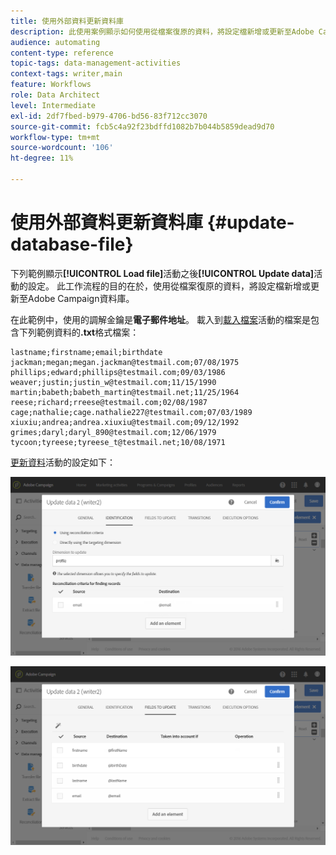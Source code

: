 ```yaml
---
title: 使用外部資料更新資料庫
description: 此使用案例顯示如何使用從檔案復原的資料，將設定檔新增或更新至Adobe Campaign資料庫。
audience: automating
content-type: reference
topic-tags: data-management-activities
context-tags: writer,main
feature: Workflows
role: Data Architect
level: Intermediate
exl-id: 2df7fbed-b979-4706-bd56-83f712cc3070
source-git-commit: fcb5c4a92f23bdffd1082b7b044b5859dead9d70
workflow-type: tm+mt
source-wordcount: '106'
ht-degree: 11%

---
```


# 使用外部資料更新資料庫 {#update-database-file}

下列範例顯示&#x200B;**[!UICONTROL Load file]**&#x200B;活動之後&#x200B;**[!UICONTROL Update data]**&#x200B;活動的設定。 此工作流程的目的在於，使用從檔案復原的資料，將設定檔新增或更新至Adobe Campaign資料庫。

在此範例中，使用的調解金鑰是&#x200B;**電子郵件地址**。 載入到[載入檔案](../../automating/using/load-file.md)活動的檔案是包含下列範例資料的&#x200B;**.txt**&#x200B;格式檔案：

```
lastname;firstname;email;birthdate
jackman;megan;megan.jackman@testmail.com;07/08/1975
phillips;edward;phillips@testmail.com;09/03/1986
weaver;justin;justin_w@testmail.com;11/15/1990
martin;babeth;babeth_martin@testmail.net;11/25/1964
reese;richard;rreese@testmail.com;02/08/1987
cage;nathalie;cage.nathalie227@testmail.com;07/03/1989
xiuxiu;andrea;andrea.xiuxiu@testmail.com;09/12/1992
grimes;daryl;daryl_890@testmail.com;12/06/1979
tycoon;tyreese;tyreese_t@testmail.net;10/08/1971
```

[更新資料](../../automating/using/update-data.md)活動的設定如下：

![](assets/deduplication_example2_writer1.png)

![](assets/deduplication_example2_writer2.png)
